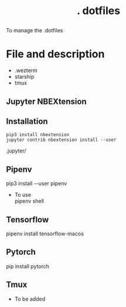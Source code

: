 # <p align="center"> <bold>.</bold> dotfiles <p>


To manage the .dotfiles

# File and description
- .wezterm
- starship
- tmux


## Jupyter NBEXtension

## Installation 
`pip3 install nbextension`  
`jupyter contrib nbextension install --user`

.jupyter/

## Pipenv 
pip3 install --user pipenv  
- To use  
pipenv shell

## Tensorflow
pipenv install tensorflow-macos

## Pytorch
pip install pytorch

## Tmux
- To be added
